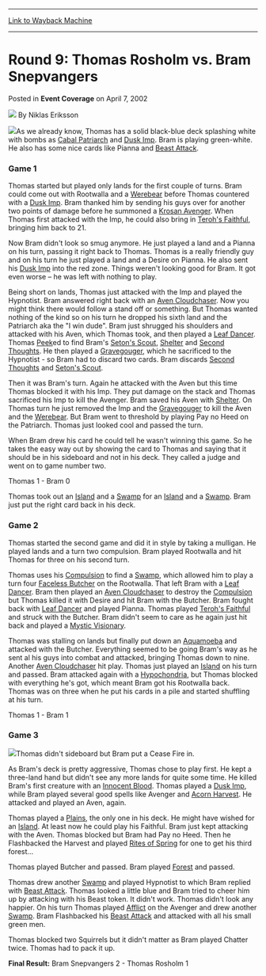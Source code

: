 
---
[Link to Wayback Machine](https://web.archive.org/web/20220811001055/https://magic.wizards.com/en/articles/archive/event-coverage/round-9-thomas-rosholm-vs-bram-snepvangers-2002-04-07)

[_metadata_:author]:- "Niklas Eriksson"
[_metadata_:description]:- "As we already know, Thomas has a solid black-blue deck splashing white with bombs as Cabal Patriarch and Dusk Imp. Bram is playing green-white. He also has some nice cards like Pianna and Beast Attack.Game 1Thomas started but played only lands for the first couple of turns. Bram could come out with Rootwalla and a Werebear before Thomas countered with a Dusk Imp. Bram thanked"
[_metadata_:generator]:- "Drupal 7 (http://drupal.org)"
[_metadata_:node]:- "781756"
[_metadata_:publish_date]:- "2002-04-07"
[_metadata_:source]:- "div-main-content"
[_metadata_:title]:- "Round 9: Thomas Rosholm vs. Bram Snepvangers"
[_metadata_:wayback_capture_timestamp]:- "2022-08-11 00:10:55"
[_metadata_:wayback_raw_url]:- "https://web.archive.org/web/20220811001055id_/https://magic.wizards.com/en/articles/archive/event-coverage/round-9-thomas-rosholm-vs-bram-snepvangers-2002-04-07"
[_metadata_:wayback_url]:- "https://magic.wizards.com/en/articles/archive/event-coverage/round-9-thomas-rosholm-vs-bram-snepvangers-2002-04-07"
---


Round 9: Thomas Rosholm vs. Bram Snepvangers
============================================



 Posted in **Event Coverage**
 on April 7, 2002 






![](https://media.magic.wizards.com/styles/auth_small/public/generic-avatar-150_639.png)
By Niklas Eriksson











![](https://media.magic.wizards.com/image_legacy_migration/sideboard/images/gpnap02/a924.jpg)As we already know, Thomas has a solid black-blue deck splashing white with bombs as [Cabal Patriarch](https://gatherer.wizards.com/Pages/Card/Details.aspx?name=Cabal+Patriarch) and [Dusk Imp](https://gatherer.wizards.com/Pages/Card/Details.aspx?name=Dusk+Imp). Bram is playing green-white. He also has some nice cards like Pianna and [Beast Attack](https://gatherer.wizards.com/Pages/Card/Details.aspx?name=Beast+Attack).

### Game 1

Thomas started but played only lands for the first couple of turns. Bram could come out with Rootwalla and a [Werebear](https://gatherer.wizards.com/Pages/Card/Details.aspx?name=Werebear) before Thomas countered with a [Dusk Imp](https://gatherer.wizards.com/Pages/Card/Details.aspx?name=Dusk+Imp). Bram thanked him by sending his guys over for another two points of damage before he summoned a [Krosan Avenger](https://gatherer.wizards.com/Pages/Card/Details.aspx?name=Krosan+Avenger). When Thomas first attacked with the Imp, he could also bring in [Teroh's Faithful](https://gatherer.wizards.com/Pages/Card/Details.aspx?name=Teroh%27s+Faithful), bringing him back to 21.

Now Bram didn't look so smug anymore. He just played a land and a Pianna on his turn, passing it right back to Thomas. Thomas is a really friendly guy and on his turn he just played a land and a Desire on Pianna. He also sent his [Dusk Imp](https://gatherer.wizards.com/Pages/Card/Details.aspx?name=Dusk+Imp) into the red zone. Things weren't looking good for Bram. It got even worse – he was left with nothing to play.

Being short on lands, Thomas just attacked with the Imp and played the Hypnotist. Bram answered right back with an [Aven Cloudchaser](https://gatherer.wizards.com/Pages/Card/Details.aspx?name=Aven+Cloudchaser). Now you might think there would follow a stand off or something. But Thomas wanted nothing of the kind so on his turn he dropped his sixth land and the Patriarch aka the "I win dude". Bram just shrugged his shoulders and attacked with his Aven, which Thomas took, and then played a [Leaf Dancer](https://gatherer.wizards.com/Pages/Card/Details.aspx?name=Leaf+Dancer). Thomas [Peek](https://gatherer.wizards.com/Pages/Card/Details.aspx?name=Peek)ed to find Bram's [Seton's Scout](https://gatherer.wizards.com/Pages/Card/Details.aspx?name=Seton%27s+Scout), [Shelter](https://gatherer.wizards.com/Pages/Card/Details.aspx?name=Shelter) and [Second Thoughts](https://gatherer.wizards.com/Pages/Card/Details.aspx?name=Second+Thoughts). He then played a [Gravegouger](https://gatherer.wizards.com/Pages/Card/Details.aspx?name=Gravegouger), which he sacrificed to the Hypnotist - so Bram had to discard two cards. Bram discards [Second Thoughts](https://gatherer.wizards.com/Pages/Card/Details.aspx?name=Second+Thoughts) and [Seton's Scout](https://gatherer.wizards.com/Pages/Card/Details.aspx?name=Seton%27s+Scout). 

Then it was Bram's turn. Again he attacked with the Aven but this time Thomas blocked it with his Imp. They put damage on the stack and Thomas sacrificed his Imp to kill the Avenger. Bram saved his Aven with [Shelter](https://gatherer.wizards.com/Pages/Card/Details.aspx?name=Shelter). On Thomas turn he just removed the Imp and the [Gravegouger](https://gatherer.wizards.com/Pages/Card/Details.aspx?name=Gravegouger) to kill the Aven and the [Werebear](https://gatherer.wizards.com/Pages/Card/Details.aspx?name=Werebear). But Bram went to threshold by playing Pay no Heed on the Patriarch. Thomas just looked cool and passed the turn. 

When Bram drew his card he could tell he wasn't winning this game. So he takes the easy way out by showing the card to Thomas and saying that it should be in his sideboard and not in his deck. They called a judge and went on to game number two.

Thomas 1 - Bram 0

Thomas took out an [Island](https://gatherer.wizards.com/Pages/Card/Details.aspx?name=Island) and a [Swamp](https://gatherer.wizards.com/Pages/Card/Details.aspx?name=Swamp) for an [Island](https://gatherer.wizards.com/Pages/Card/Details.aspx?name=Island) and a [Swamp](https://gatherer.wizards.com/Pages/Card/Details.aspx?name=Swamp). Bram just put the right card back in his deck.

### Game 2

Thomas started the second game and did it in style by taking a mulligan. He played lands and a turn two compulsion. Bram played Rootwalla and hit Thomas for three on his second turn. 

Thomas uses his [Compulsion](https://gatherer.wizards.com/Pages/Card/Details.aspx?name=Compulsion) to find a [Swamp](https://gatherer.wizards.com/Pages/Card/Details.aspx?name=Swamp), which allowed him to play a turn four [Faceless Butcher](https://gatherer.wizards.com/Pages/Card/Details.aspx?name=Faceless+Butcher) on the Rootwalla. That left Bram with a [Leaf Dancer](https://gatherer.wizards.com/Pages/Card/Details.aspx?name=Leaf+Dancer). Bram then played an [Aven Cloudchaser](https://gatherer.wizards.com/Pages/Card/Details.aspx?name=Aven+Cloudchaser) to destroy the [Compulsion](https://gatherer.wizards.com/Pages/Card/Details.aspx?name=Compulsion) but Thomas killed it with Desire and hit Bram with the Butcher. Bram fought back with [Leaf Dancer](https://gatherer.wizards.com/Pages/Card/Details.aspx?name=Leaf+Dancer) and played Pianna. Thomas played [Teroh's Faithful](https://gatherer.wizards.com/Pages/Card/Details.aspx?name=Teroh%27s+Faithful) and struck with the Butcher. Bram didn't seem to care as he again just hit back and played a [Mystic Visionary](https://gatherer.wizards.com/Pages/Card/Details.aspx?name=Mystic+Visionary). 

Thomas was stalling on lands but finally put down an [Aquamoeba](https://gatherer.wizards.com/Pages/Card/Details.aspx?name=Aquamoeba) and attacked with the Butcher. Everything seemed to be going Bram's way as he sent al his guys into combat and attacked, bringing Thomas down to nine. Another [Aven Cloudchaser](https://gatherer.wizards.com/Pages/Card/Details.aspx?name=Aven+Cloudchaser) hit play. Thomas just played an [Island](https://gatherer.wizards.com/Pages/Card/Details.aspx?name=Island) on his turn and passed. Bram attacked again with a [Hypochondria](https://gatherer.wizards.com/Pages/Card/Details.aspx?name=Hypochondria), but Thomas blocked with everything he's got, which meant Bram got his Rootwalla back. Thomas was on three when he put his cards in a pile and started shuffling at his turn.

Thomas 1 - Bram 1

### Game 3

![](https://media.magic.wizards.com/image_legacy_migration/sideboard/images/gpnap02/a923.jpg)Thomas didn't sideboard but Bram put a Cease Fire in.

As Bram's deck is pretty aggressive, Thomas chose to play first. He kept a three-land hand but didn't see any more lands for quite some time. He killed Bram's first creature with an [Innocent Blood](https://gatherer.wizards.com/Pages/Card/Details.aspx?name=Innocent+Blood). Thomas played a [Dusk Imp](https://gatherer.wizards.com/Pages/Card/Details.aspx?name=Dusk+Imp), while Bram played several good spells like Avenger and [Acorn Harvest](https://gatherer.wizards.com/Pages/Card/Details.aspx?name=Acorn+Harvest). He attacked and played an Aven, again. 

Thomas played a [Plains](https://gatherer.wizards.com/Pages/Card/Details.aspx?name=Plains), the only one in his deck. He might have wished for an [Island](https://gatherer.wizards.com/Pages/Card/Details.aspx?name=Island). At least now he could play his Faithful. Bram just kept attacking with the Aven. Thomas blocked but Bram had Pay no Heed. Then he Flashbacked the Harvest and played [Rites of Spring](https://gatherer.wizards.com/Pages/Card/Details.aspx?name=Rites+of+Spring) for one to get his third forest... 

Thomas played Butcher and passed. Bram played [Forest](https://gatherer.wizards.com/Pages/Card/Details.aspx?name=Forest) and passed. 

Thomas drew another [Swamp](https://gatherer.wizards.com/Pages/Card/Details.aspx?name=Swamp) and played Hypnotist to which Bram replied with [Beast Attack](https://gatherer.wizards.com/Pages/Card/Details.aspx?name=Beast+Attack). Thomas looked a little blue and Bram tried to cheer him up by attacking with his Beast token. It didn't work. Thomas didn't look any happier. On his turn Thomas played [Afflict](https://gatherer.wizards.com/Pages/Card/Details.aspx?name=Afflict) on the Avenger and drew another [Swamp](https://gatherer.wizards.com/Pages/Card/Details.aspx?name=Swamp). Bram Flashbacked his [Beast Attack](https://gatherer.wizards.com/Pages/Card/Details.aspx?name=Beast+Attack) and attacked with all his small green men. 

Thomas blocked two Squirrels but it didn't matter as Bram played Chatter twice. Thomas had to pack it up.

**Final Result:** Bram Snepvangers 2 - Thomas Rosholm 1







